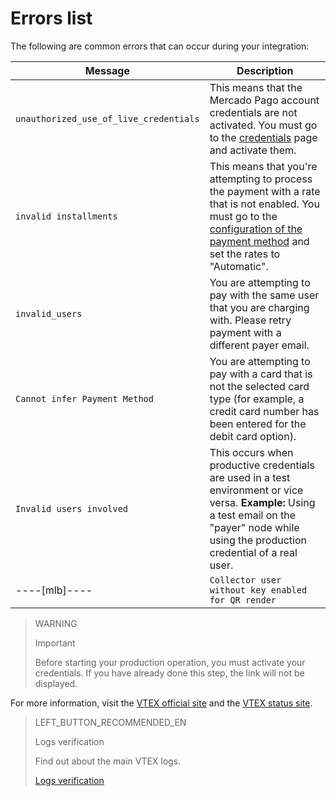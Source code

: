 # Errors list

The following are common errors that can occur during your integration:

|Message|Description|
|---|---|
|`unauthorized_use_of_live_credentials`|This means that the Mercado Pago account credentials are not activated. You must go to the [credentials]([FAKER][CREDENTIALS][URL]) page and activate them.|
|`invalid installments`|This means that you're attempting to process the payment with a rate that is not enabled. You must go to the [configuration of the payment method](https://help.vtex.com/en/tutorial/condicoes-de-pagamento--tutorials_455#parcelado-sem-juros) and set the rates to "Automatic".|
|`invalid_users`|You are attempting to pay with the same user that you are charging with. Please retry payment with a different payer email.|
|`Cannot infer Payment Method`|You are attempting to pay with a card that is not the selected card type (for example, a credit card number has been entered for the debit card option).|
|`Invalid users involved`|This occurs when productive credentials are used in a test environment or vice versa. **Example:** Using a test email on the "payer" node while using the production credential of a real user.|
----[mlb]----|`Collector user without key enabled for QR render`|This occurs when the seller has not yet created a **Pix** key with the Mercado Pago account.|------------

> WARNING
>
> Important
>
> Before starting your production operation, you must activate your credentials. If you have already done this step, the link will not be displayed.

For more information, visit the [VTEX official site](https://help.vtex.com/) and the [VTEX status site](https://status.vtex.com/).

> LEFT_BUTTON_RECOMMENDED_EN
>
> Logs verification
>
> Find out about the main VTEX logs.
>
> [Logs verification](https://www.mercadopago[FAKER][URL][DOMAIN]/developers/en/guides/plugins/unofficial/vtex/logs)
